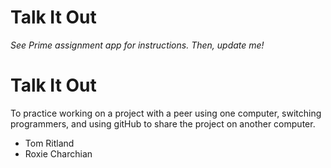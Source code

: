 # Talk It Out

*See Prime assignment app for instructions. Then, update me!*

# Talk It Out #
To practice working on a project with a peer using one computer, switching programmers, and using gitHub to share the project on another computer.  

* Tom Ritland 
* Roxie Charchian
